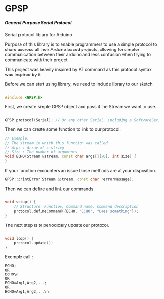 # GPSP
##### General Purpose Serial Protocol

Serial protocol library for Arduino

Purpose of this library is to enable programmers to use a simple protocol to share accross all their Arduino based projects, allowing for simpler communication between their arduino and less confusion when trying to communicate with their project

This project was heavily inspired by AT command as this protocol syntax was inspired by it.


Before we can start using library, we need to include library to our sketch

``` C++

#include <GPSP.h>

```

First, we create simple GPSP object and pass it the Stream we want to use.

``` C++

GPSP protocol(Serial); // Or any other Serial, including a SoftwareSerial

```

Then we can create some function to link to our protocol.

``` C++
// Exemple:
// The stream in which this function was called
// Args : Array of c-string
// Size : The number of arguments
void ECHO(Stream &stream, const char args[][50], int size) {
}
```

If your function encounters an issue those methods are at your disposition.

``` C++
GPSP::printError(Stream &stream, const char *errorMessage);
```

Then we can define and link our commands

``` C++

void setup() {
    // Structure: Function, Command name, Command description
    protocol.defineCommand({ECHO, "ECHO", "Does something"});
}
```

The next step is to periodically update our protocol.

``` C++

void loop() {
    protocol.update();
}

```

Exemple call :

```
ECHO;
OR
ECHO\n
OR
ECHO=Arg1,Arg2,...;
OR
ECHO=Arg1,Arg2,...\n
```
